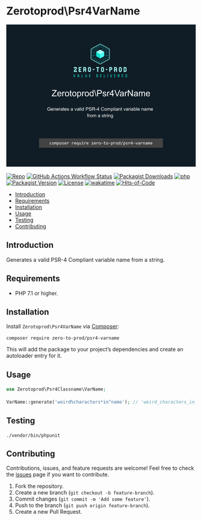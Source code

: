 # Zerotoprod\Psr4VarName

![](./logo.png)

[![Repo](https://img.shields.io/badge/github-gray?logo=github)](https://github.com/zero-to-prod/psr4-varname)
[![GitHub Actions Workflow Status](https://img.shields.io/github/actions/workflow/status/zero-to-prod/psr4-varname/test.yml?label=tests)](https://github.com/zero-to-prod/psr4-varname/actions)
[![Packagist Downloads](https://img.shields.io/packagist/dt/zero-to-prod/psr4-varname?color=blue)](https://packagist.org/packages/zero-to-prod/psr4-varname/stats)
[![php](https://img.shields.io/packagist/php-v/zero-to-prod/psr4-varname.svg?color=purple)](https://packagist.org/packages/zero-to-prod/psr4-varname/stats)
[![Packagist Version](https://img.shields.io/packagist/v/zero-to-prod/psr4-varname?color=f28d1a)](https://packagist.org/packages/zero-to-prod/psr4-varname)
[![License](https://img.shields.io/packagist/l/zero-to-prod/psr4-varname?color=pink)](https://github.com/zero-to-prod/psr4-varname/blob/main/LICENSE.md)
[![wakatime](https://wakatime.com/badge/github/zero-to-prod/psr4-varname.svg)](https://wakatime.com/badge/github/zero-to-prod/psr4-varname)
[![Hits-of-Code](https://hitsofcode.com/github/zero-to-prod//data-model-adapter-openapi30?branch=main)](https://hitsofcode.com/github/zero-to-prod//data-model-adapter-openapi30/view?branch=main)

- [Introduction](#introduction)
- [Requirements](#requirements)
- [Installation](#installation)
- [Usage](#usage)
- [Testing](#testing)
- [Contributing](#contributing)

## Introduction

Generates a valid PSR-4 Compliant variable name from a string.

## Requirements

- PHP 7.1 or higher.

## Installation

Install `Zerotoprod\Psr4VarName` via [Composer](https://getcomposer.org/):

```shell
composer require zero-to-prod/psr4-varname
```

This will add the package to your project’s dependencies and create an autoloader entry for it.

## Usage

```php
use Zerotoprod\Psr4Classname\VarName;

VarName::generate('weird%characters*in^name'); // 'weird_characters_in_name';
```

## Testing

```shell
./vendor/bin/phpunit
```

## Contributing

Contributions, issues, and feature requests are welcome!
Feel free to check the [issues](https://github.com/zero-to-prod/omdb/issues) page if you want to contribute.

1. Fork the repository.
2. Create a new branch (`git checkout -b feature-branch`).
3. Commit changes (`git commit -m 'Add some feature'`).
4. Push to the branch (`git push origin feature-branch`).
5. Create a new Pull Request.